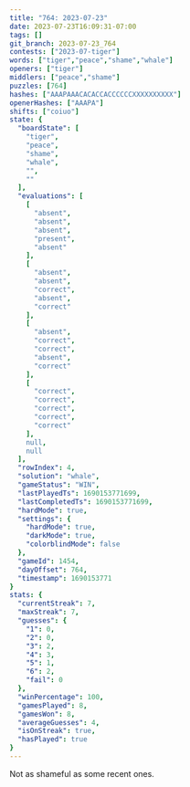 ```yaml
---
title: "764: 2023-07-23"
date: 2023-07-23T16:09:31-07:00
tags: []
git_branch: 2023-07-23_764
contests: ["2023-07-tiger"]
words: ["tiger","peace","shame","whale"]
openers: ["tiger"]
middlers: ["peace","shame"]
puzzles: [764]
hashes: ["AAAPAAACACACCACCCCCCXXXXXXXXXX"]
openerHashes: ["AAAPA"]
shifts: ["coiuo"]
state: {
  "boardState": [
    "tiger",
    "peace",
    "shame",
    "whale",
    "",
    ""
  ],
  "evaluations": [
    [
      "absent",
      "absent",
      "absent",
      "present",
      "absent"
    ],
    [
      "absent",
      "absent",
      "correct",
      "absent",
      "correct"
    ],
    [
      "absent",
      "correct",
      "correct",
      "absent",
      "correct"
    ],
    [
      "correct",
      "correct",
      "correct",
      "correct",
      "correct"
    ],
    null,
    null
  ],
  "rowIndex": 4,
  "solution": "whale",
  "gameStatus": "WIN",
  "lastPlayedTs": 1690153771699,
  "lastCompletedTs": 1690153771699,
  "hardMode": true,
  "settings": {
    "hardMode": true,
    "darkMode": true,
    "colorblindMode": false
  },
  "gameId": 1454,
  "dayOffset": 764,
  "timestamp": 1690153771
}
stats: {
  "currentStreak": 7,
  "maxStreak": 7,
  "guesses": {
    "1": 0,
    "2": 0,
    "3": 2,
    "4": 3,
    "5": 1,
    "6": 2,
    "fail": 0
  },
  "winPercentage": 100,
  "gamesPlayed": 8,
  "gamesWon": 8,
  "averageGuesses": 4,
  "isOnStreak": true,
  "hasPlayed": true
}
---
```

<!-- more -->
Not as shameful as some recent ones. 
